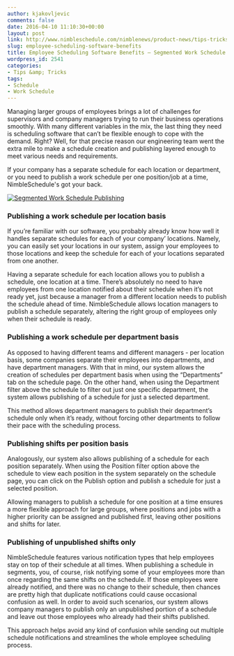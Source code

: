 ```yaml
---
author: kjakovljevic
comments: false
date: 2016-04-10 11:10:30+00:00
layout: post
link: http://www.nimbleschedule.com/nimblenews/product-news/tips-tricks/employee-scheduling-software-benefits/
slug: employee-scheduling-software-benefits
title: Employee Scheduling Software Benefits – Segmented Work Schedule Publishing
wordpress_id: 2541
categories:
- Tips &amp; Tricks
tags:
- Schedule
- Work Schedule
---
```


Managing larger groups of employees brings a lot of challenges for supervisors and company managers trying to run their business operations smoothly. With many different variables in the mix, the last thing they need is scheduling software that can’t be flexible enough to cope with the demand. Right? Well, for that precise reason our engineering team went the extra mile to make a schedule creation and publishing layered enough to meet various needs and requirements.

If your company has a separate schedule for each location or department, or you need to publish a work schedule per one position/job at a time, NimbleSchedule's got your back.

[![Segmented Work Schedule Publishing](http://www.nimbleschedule.com/wp-content/uploads/2016/04/employee-schedule-publishing-software-thumb.jpg)](http://www.nimbleschedule.com/wp-content/uploads/2016/04/employee-schedule-publishing-software.jpg)  
  
  




### Publishing a work schedule per location basis



If you’re familiar with our software, you probably already know how well it handles separate schedules for each of your company’ locations. Namely, you can easily set your locations in our system, assign your employees to those locations and keep the schedule for each of your locations separated from one another.

Having a separate schedule for each location allows you to publish a schedule, one location at a time. There’s absolutely no need to have employees from one location notified about their schedule when it’s not ready yet, just because a manager from a different location needs to publish the schedule ahead of time. NimbleSchedule allows location managers to publish a schedule separately, altering the right group of employees only when their schedule is ready.



### Publishing a work schedule per department basis



As opposed to having different teams and different managers - per location basis, some companies separate their employees into departments, and have department managers. With that in mind, our system allows the creation of schedules per department basis when using the “Departments” tab on the schedule page. On the other hand, when using the Department filter above the schedule to filter out just one specific department, the system allows publishing of a schedule for just a selected department.

This method allows department managers to publish their department’s schedule only when it’s ready, without forcing other departments to follow their pace with the scheduling process. 



### Publishing shifts per position basis



Analogously, our system also allows publishing of a schedule for each position separately. When using the Position filter option above the schedule to view each position in the system separately on the schedule page, you can click on the Publish option and publish a schedule for just a selected position.

Allowing managers to publish a schedule for one position at a time ensures a more flexible approach for large groups, where positions and jobs with a higher priority can be assigned and published first, leaving other positions and shifts for later.



### Publishing of unpublished shifts only



NimbleSchedule features various notification types that help employees stay on top of their schedule at all times. When publishing a schedule in segments, you, of course, risk notifying some of your employees more than once regarding the same shifts on the schedule. If those employees were already notified, and there was no change to their schedule, then chances are pretty high that duplicate notifications could cause occasional confusion as well. In order to avoid such scenarios, our system allows company managers to publish only an unpublished portion of a schedule and leave out those employees who already had their shifts published.

This approach helps avoid any kind of confusion while sending out multiple schedule notifications and streamlines the whole employee scheduling process.

